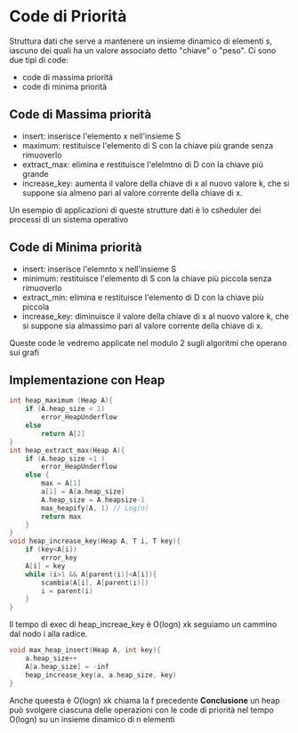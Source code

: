 # Code di Priorità
Struttura dati che serve a mantenere un insieme dinamico di elementi s, iascuno dei quali ha un valore associato detto "chiave" o "peso". Ci sono due tipi di code:
* code di massima priorità
* code di minima priorità

## Code di Massima priorità
* insert: inserisce l'elemento x nell'insieme S
* maximum: restituisce l'elemento di S con la chiave più grande senza rimuoverlo
* extract_max: elimina e restituisce l'elelmtno di D con la chiave più grande
* increase_key: aumenta il valore della chiave di x al nuovo valore k, che si suppone sia almeno pari al valore corrente della chiave di x.

Un esempio di applicazioni di queste strutture dati è lo csheduler dei processi di un sistema operativo

## Code di Minima priorità
* insert: inserisce l'elemnto x nell'insieme S
* minimum: restituisce l'elemento di S con la chiave più piccola senza rimuoverlo
* extract_min: elimina e restituisce l'elemento di D con la chiave più piccola
* increase_key: diminuisce il valore della chiave di x al nuovo valore k, che si suppone sia 
almassimo pari al valore corrente della chiave di x.

Queste code le vedremo applicate nel modulo 2 sugli algoritmi che operano sui grafi

## Implementazione con Heap

```cpp
int heap_maximum (Heap A){
    if (A.heap_size < 1)
        error_HeapUnderflow
    else 
        return A[1]
}
int heap_extract_max(Heap A){
    if (A.heap_size <1 )
        error_HeapUnderflow
    else {
        max = A[1]
        a[1] = A[a.heap_size]
        A.heap_size = A.heapsize-1
        max_heapify(A, 1) // Log(n)
        return max
    }
}
void heap_increase_key(Heap A, T i, T key){
    if (key<A[i])
        error_key
    A[i] = key
    while (i>1 && A[parent(i)]<A[i]){
        scambia(A[i], A[parent(i)])
        i = parent(i)
    }
}
```
Il tempo di exec di heap_increae_key è O(logn) xk seguiamo un cammino dal nodo i alla radice.

```cpp
void max_heap_insert(Heap A, int key){
    a.heap_size++
    A[a.heap_size] = -inf
    heap_increase_key(a, a.heap_size, key) 
}
```
Anche queesta è O(logn) xk chiama la f precedente
**Conclusione** un heap può svolgere ciascuna delle operazioni con le code di priorità nel tempo O(logn) su un insieme dinamico di n elementi